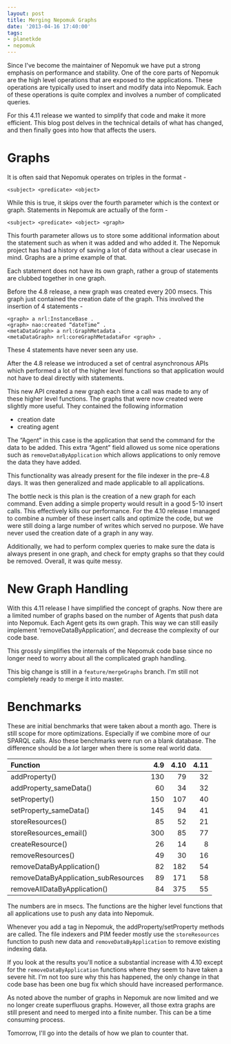 ```yaml
---
layout: post
title: Merging Nepomuk Graphs
date: '2013-04-16 17:40:00'
tags:
- planetkde
- nepomuk
---
```


Since I've become the maintainer of Nepomuk we have put a strong emphasis on performance and stability. One of the core parts of Nepomuk are the high level operations that are exposed to the applications. These operations are typically used to insert and modify data into Nepomuk. Each of these operations is quite complex and involves a number of complicated queries.

For this 4.11 release we wanted to simplify that code and make it more efficient. This blog post delves in the technical details of what has changed, and then finally goes into how that affects the users.

# Graphs

It is often said that Nepomuk operates on triples in the format -

`<subject> <predicate> <object>`

While this is true, it skips over the fourth parameter which is the context or graph. Statements in Nepomuk are actually of the form -

`<subject> <predicate> <object> <graph>`

This fourth parameter allows us to store some additional information about the statement such as when it was added and who added it. The Nepomuk project has had a history of saving a lot of data without a clear usecase in mind. Graphs are a prime example of that.

Each statement does not have its own graph, rather a group of statements are clubbed together in one graph.

Before the 4.8 release, a new graph was created every 200 msecs. This graph just contained the creation date of the graph. This involved the insertion of 4 statements -

```
<graph> a nrl:InstanceBase .
<graph> nao:created “dateTime” .
<metaDataGraph> a nrl:GraphMetadata .
<metaDataGraph> nrl:coreGraphMetadataFor <graph> .
```

These 4 statements have never seen any use.

After the 4.8 release we introduced a set of central asynchronous APIs which performed a lot of the higher level functions so that application would not have to deal directly with statements.

This new API created a new graph each time a call was made to any of these higher level functions. The graphs that were now created were slightly more useful. They contained the following information

* creation date
* creating agent

The “Agent” in this case is the application that send the command for the data to be added. This extra “Agent” field allowed us some nice operations such as `removeDataByApplication` which allows applications to only remove the data they have added.

This functionality was already present for the file indexer in the pre-4.8 days. It was then generalized and made applicable to all applications.

The bottle neck is this plan is the creation of a new graph for each command. Even adding a simple property would result in a good 5-10 insert calls. This effectively kills our performance. For the 4.10 release I managed to combine a number of these insert calls and optimize the code, but we were still doing a large number of writes which served no purpose. We have never used the creation date of a graph in any way.

Additionally, we had to perform complex queries to make sure the data is always present in one graph, and check for empty graphs so that they could be removed. Overall, it was quite messy.

# New Graph Handling

With this 4.11 release I have simplified the concept of graphs. Now there are a limited number of graphs based on the number of Agents that push data into Nepomuk. Each Agent gets its own graph. This way we can still easily implement ‘removeDataByApplication’, and decrease the complexity of our code base.

This grossly simplifies the internals of the Nepomuk code base since no longer need to worry about all the complicated graph handling.

This big change is still in a `feature/mergeGraphs` branch. I'm still not completely ready to merge it into master.

# Benchmarks

These are initial benchmarks that were taken about a month ago. There is still scope for more optimizations. Especially if we combine more of our SPARQL calls. Also these benchmarks were run on a blank database. The difference should be a *lot* larger when there is some real world data.

| Function                           | 4.9    |   4.10  | 4.11  |
|:-----------------------------------|-------:|--------:|------:|
|addProperty()                       |130     | 79      | 32    |
|addProperty_sameData()              |60      | 34      | 32    |
|setProperty()                       |150     | 107     | 40    |
|setProperty_sameData()              |145     | 94      | 41    |
|storeResources()                    |85      | 52      | 21    |
|storeResources_email()              |300     | 85      | 77    |
|createResource()                    |26      | 14      | 8     |
|removeResources()                   |49      | 30      | 16    |
|removeDataByApplication()           |82      | 182     | 54    |
|removeDataByApplication_subResources|89      | 171     | 58    |
|removeAllDataByApplication()        |84      | 375     | 55    |

The numbers are in msecs. The functions are the higher level functions that all applications use to push any data into Nepomuk.

Whenever you add a tag in Nepomuk, the addProperty/setProperty methods are called. The file indexers and PIM feeder mostly use the `storeResources` function to push new data and `removeDataByApplication` to remove existing indexing data.

If you look at the results you'll notice a substantial increase with 4.10 except for the `removeDataByApplication` functions where they seem to have taken a severe hit. I'm not too sure why this has happened, the only change in that code base has been one bug fix which should have increased performance.

As noted above the number of graphs in Nepomuk are now limited and we no longer create superfluous graphs. However, all those extra graphs are still present and need to merged into a finite number. This can be a time consuming process.

Tomorrow, I'll go into the details of how we plan to counter that.


